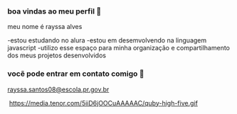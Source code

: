 ### boa vindas ao meu perfil 🖤

meu nome é rayssa alves

-estou estudando no alura
-estou em desemvolvendo na linguagem javascript
-utilizo esse espaço para minha organização e compartilhamento dos meus projetos desenvolvidos

### vocẽ pode entrar em contato comigo 🖤

rayssa.santos08@escola.pr.gov.br


![]()
https://media.tenor.com/5iiD6jOOCuAAAAAC/quby-high-five.gif

